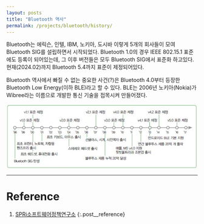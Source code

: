```yaml
---
layout: posts
title: "Bluetooth 역사"
permalink: /projects/bluetooth/history/
---
```


Bluetooth는 에릭슨, 인텔, IBM, 노키아, 도시바 이렇게 5개의 회사들이 모여 Bluetooth SIG를 설립하면서 시작되었다. Bluetooth 1.0의 경우 IEEE 802.15.1 표준에도 등록이 되어있는데, 그 이후 버전들은 모두 Bluetooth SIG에서 표준화 하고있다. 현재(2024.02)까지 Bluetooth 5.4까지 표준이 제정되어있다.

Bluetooth 역사에서 빠질 수 없는 중요한 사건(?)은 Bluetooth 4.0부터 등장한 Bluetooth Low Energy(이하 BLE)라고 할 수 있다. BLE는 2006년 노키아(Nokia)가 Wibree라는 이름으로 개발한 통신 기술을 접목시켜 만들어졌다.

<img class="modal" src="/_pages/projects/bluetooth/images/history/1.jpg" alt="<b>[Fig. 1]</b> Bluetooth 주요 역사 <a href='#Reference'>[1]</a>."/>

---

# <a name="Reference"></a>Reference

1. <a href='https://spri.kr/posts/view/21964?code=industry_trend' target='_blank'>SPRi소프트웨어정책연구소</a>
{:.post__reference}